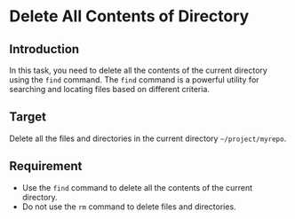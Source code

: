 # Delete All Contents of Directory

## Introduction

In this task, you need to delete all the contents of the current directory using the `find` command. The `find` command is a powerful utility for searching and locating files based on different criteria.

## Target

Delete all the files and directories in the current directory `~/project/myrepo`.

## Requirement

- Use the `find` command to delete all the contents of the current directory.
- Do not use the `rm` command to delete files and directories.
